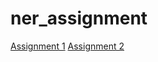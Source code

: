 # ner_assignment

[Assignment 1](https://github.com/AxlAlm/ner_assignment/blob/ass2/assignment1.md)
[Assignment 2](https://github.com/AxlAlm/ner_assignment/blob/ass2/assignment2.md)
